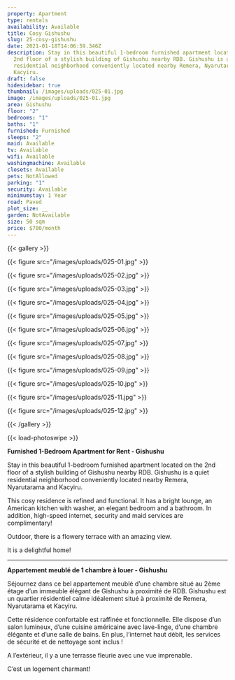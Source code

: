 ```yaml
---
property: Apartment
type: rentals
availability: Available
title: Cosy Gishushu
slug: 25-cosy-gishushu
date: 2021-01-18T14:06:59.346Z
description: Stay in this beautiful 1-bedroom furnished apartment located on the
  2nd floor of a stylish building of Gishushu nearby RDB. Gishushu is a quiet
  residential neighborhood conveniently located nearby Remera, Nyarutarama and
  Kacyiru.
draft: false
hidesidebar: true
thumbnail: /images/uploads/025-01.jpg
image: /images/uploads/025-01.jpg
area: Gishushu
floor: "2"
bedrooms: "1"
baths: "1"
furnished: Furnished
sleeps: "2"
maid: Available
tv: Available
wifi: Available
washingmachine: Available
closets: Available
pets: NotAllowed
parking: "1"
security: Available
minimumstay: 1 Year
road: Paved
plot_size: __
garden: NotAvailable
size: 50 sqm
price: $700/month
---
```

{{< gallery >}}

{{< figure src="/images/uploads/025-01.jpg" >}}

{{< figure src="/images/uploads/025-02.jpg" >}}

{{< figure src="/images/uploads/025-03.jpg" >}}

{{< figure src="/images/uploads/025-04.jpg" >}}

{{< figure src="/images/uploads/025-05.jpg" >}}

{{< figure src="/images/uploads/025-06.jpg" >}}

{{< figure src="/images/uploads/025-07.jpg" >}}

{{< figure src="/images/uploads/025-08.jpg" >}}

{{< figure src="/images/uploads/025-09.jpg" >}}

{{< figure src="/images/uploads/025-10.jpg" >}}

{{< figure src="/images/uploads/025-11.jpg" >}}

{{< figure src="/images/uploads/025-12.jpg" >}}

{{< /gallery >}}

{{< load-photoswipe >}}

**Furnished 1-Bedroom Apartment for Rent - Gishushu**

Stay in this beautiful 1-bedroom furnished apartment located on the 2nd floor of a stylish building of Gishushu nearby RDB. Gishushu is a quiet residential neighborhood conveniently located nearby Remera, Nyarutarama and Kacyiru.

This cosy residence is refined and functional. It has a bright lounge, an American kitchen with washer, an elegant bedroom and a bathroom. In addition, high-speed internet, security and maid services are complimentary!

Outdoor, there is a flowery terrace with an amazing view.

It is a delightful home!

---

**Appartement meublé de 1 chambre à louer - Gishushu**

Séjournez dans ce bel appartement meublé d’une chambre situé au 2ème étage d’un immeuble élégant de Gishushu à proximité de RDB. Gishushu est un quartier résidentiel calme idéalement situé à proximité de Remera, Nyarutarama et Kacyiru.

Cette résidence confortable est raffinée et fonctionnelle. Elle dispose d’un salon lumineux, d’une cuisine américaine avec lave-linge, d’une chambre élégante et d’une salle de bains. En plus, l’internet haut débit, les services de sécurité et de nettoyage sont inclus !

A l’extérieur, il y a une terrasse fleurie avec une vue imprenable.

C’est un logement charmant!